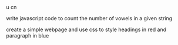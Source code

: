 u cn











write javascript code to count the number of vowels in a given string

create a simple webpage and use css to style headings in red and paragraph in blue
